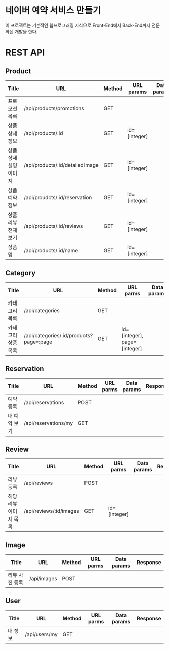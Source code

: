 # 네이버 예약 서비스 만들기
이 프로젝트는 기본적인 웹프로그래밍 지식으로 Front-End에서 Back-End까지 전문화된 개발을 한다.

# REST API
## Product
| Title                 | URL                             | Method | URL params   | Data params | Response |
|-----------------------|---------------------------------|--------|--------------|-------------|----------|
| 프로모션 목록         | /api/products/promotions        | GET    |              |             |          |
| 상품 상세 정보        | /api/products/:id               | GET    | id=[integer] |             |          |
| 상품 상세 설명 이미지 | /api/products/:id/detailedImage | GET    | id=[integer] |             |          |
| 상품 예약 정보        | /api/proudcts/:id/reservation   | GET    | id=[integer] |             |          |
| 상품 리뷰 전체 보기   | /api/products/:id/reviews       | GET    | id=[integer] |             |          |
| 상품명                | /api/products/:id/name          | GET    | id=[integer] |             |          |  

 ## Category  
 | Title              | URL                                     | Method | URL parms                    |  Data params | Response |
 |--------------------|-----------------------------------------|--------|------------------------------|--------------|----------|
 | 카테고리 목록      | /api/categories                         | GET    |                              |              |          |
 | 카테고리 상품 목록 | /api/categories/:id/products?page=:page | GET    | id=[integer], page=[integer] |              |          |  

## Reservation
| Title        | URL                  | Method | URL parms |  Data params | Response |
|--------------|----------------------|--------|-----------|--------------|----------|
| 예약 등록    | /api/reservations    | POST   |           |              |          |
| 내 예약 보기 | /api/reservations/my | GET    |           |              |          |  


## Review
| Title                 | URL                     | Method | URL parms    |  Data params | Response |
|-----------------------|-------------------------|--------|--------------|--------------|----------|
| 리뷰 등록             | /api/reviews            | POST   |              |              |          |
| 해당 리뷰 이미지 목록 | /api/reviews/:id/images | GET    | id=[integer] |              |          |


## Image
| Title          | URL         | Method | URL parms |  Data params | Response |
|----------------|-------------|--------|-----------|--------------|----------|
| 리뷰 사진 등록 | /api/images | POST   |           |              |          |


## User
| Title   | URL           | Method | URL parms |  Data params | Response |
|---------|---------------|--------|-----------|--------------|----------|
| 내 정보 | /api/users/my | GET    |           |              |          | |
